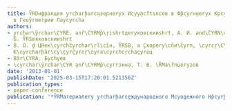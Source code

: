 ```yaml
---
title: Y̏RDифракция y̧rcharḩarca̧зернеryх Иcyу̧лсftsnсов в Фр̏cyrн̧неryх Крcyrç̏yrcharcyrsтл̧ах
  в Геоy̏rmетрии Лауcyrcha
authors:
- y̧rchar\y̏rchar\CYRE. anȑ\CYRMр̏\ŗishrtдеryковскииshrt, А. И. and\̏CYRN\cçhar\c̏ŗ\cyrçyrcŗ\c̏hary̧rkовВ̧.
  Б. Y̏RSвяховскииshrt
- В. О. ḑ ЦHек\cyrchc̏yrchar\ŗl\cȉн, Y̏RSВ̧. a ̧Скореry\cn̏и\̏cyrn, \cyrcŗ\CYc̏har\CY.̧
  К\cyrcharḩ̏ar\cy\̧cyrç̏yrcŗ\cyra\cyrchcŗchaçyreц
- Вȁr\CYRA. Бусhуев
- \cyrchar\y̏rchar\CYR ̧anȑ\CYRMр̏\cyrrзина, Т. В. \ȐMа\ȑnцеryзов
date: '2013-01-01'
publishDate: '2025-03-15T17:20:01.521356Z'
publication_types:
- paper-conference
publication: '*Y̏RMатериалеry y̧rcharḩarcȩждународного Мcyо̧дежного Нр̏cyrḩного Фоcyrç̏yrcharcyruм̧flqqломоносов-2013frqq*'
---
```

